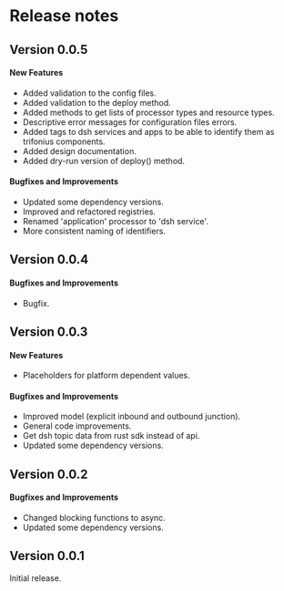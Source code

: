 # Release notes

## Version 0.0.5

#### New Features

* Added validation to the config files.
* Added validation to the deploy method.
* Added methods to get lists of processor types and resource types.
* Descriptive error messages for configuration files errors.
* Added tags to dsh services and apps to be able to identify them as trifonius components.
* Added design documentation.
* Added dry-run version of deploy() method.

#### Bugfixes and Improvements

* Updated some dependency versions.
* Improved and refactored registries.
* Renamed 'application' processor to 'dsh service'.
* More consistent naming of identifiers.

## Version 0.0.4

#### Bugfixes and Improvements

* Bugfix.

## Version 0.0.3

#### New Features

* Placeholders for platform dependent values.

#### Bugfixes and Improvements

* Improved model (explicit inbound and outbound junction).
* General code improvements.
* Get dsh topic data from rust sdk instead of api.
* Updated some dependency versions.

## Version 0.0.2

#### Bugfixes and Improvements

* Changed blocking functions to async.
* Updated some dependency versions.

## Version 0.0.1

Initial release.
